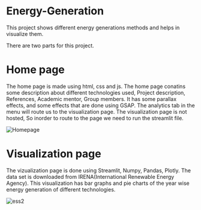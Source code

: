 # Energy-Generation
This project shows different energy generations methods and helps in visualize them.

There are two parts for this project.

# Home page
The home page is made using html, css and js. The home page conatins some description about different technologies used, Project description, References, Academic mentor, Group members. It has some parallax effects, and some effects that are done using GSAP. The analytics tab in the menu will route us to the visualization page. The visualization page is not hosted, So inorder to route to the page we need to run the streamlit file.

![Homepage](https://user-images.githubusercontent.com/66007960/112151447-3c581f80-8c07-11eb-889d-3fff345fab48.PNG)

# Visualization page
The vizualization page is done using Streamlit, Numpy, Pandas, Plotly. The data set is downloaded from IRENA(International Renewable Energy Agency). This visualization has bar graphs and pie charts of the year wise energy generation of different technologies.

![ess2](https://user-images.githubusercontent.com/66007960/112151569-63165600-8c07-11eb-933e-45ca21dd2edb.PNG)
